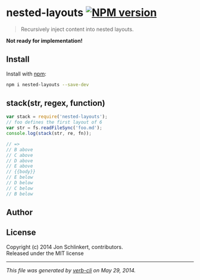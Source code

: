 # nested-layouts [![NPM version](https://badge.fury.io/js/nested-layouts.png)](http://badge.fury.io/js/nested-layouts)

> Recursively inject content into nested layouts.

**Not ready for implementation!**

## Install
Install with [npm](npmjs.org):

```bash
npm i nested-layouts --save-dev
``` 

## stack(str, regex, function)

```js
var stack = require('nested-layouts');
// foo defines the first layout of 6
var str = fs.readFileSync('foo.md');
console.log(stack(str, re, fn));

// =>
// B above
// C above
// D above
// E above
// {{body}}
// E below
// D below
// C below
// B below
```

## Author


## License
Copyright (c) 2014 Jon Schlinkert, contributors.  
Released under the MIT license

***

_This file was generated by [verb-cli](https://github.com/assemble/verb-cli) on May 29, 2014._